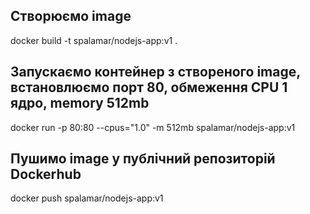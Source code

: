 ## Створюємо image

docker build -t spalamar/nodejs-app:v1 .

## Запускаємо контейнер з створеного image, встановлюємо порт 80, обмеження CPU 1 ядро, memory 512mb

docker run -p 80:80 --cpus="1.0" -m 512mb spalamar/nodejs-app:v1

## Пушимо image у публічний репозиторій Dockerhub

docker push spalamar/nodejs-app:v1
